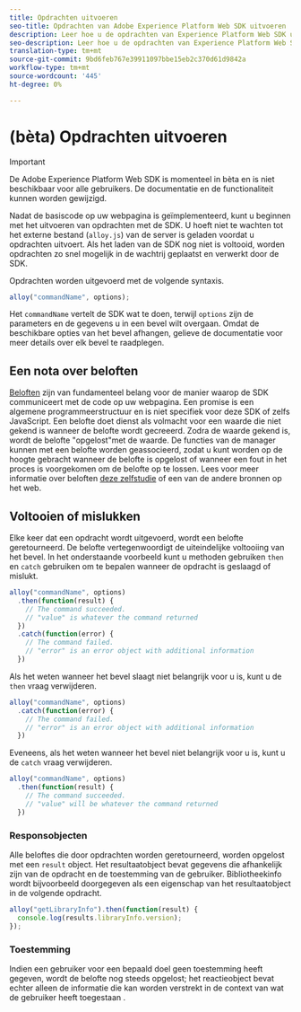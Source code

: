 ```yaml
---
title: Opdrachten uitvoeren
seo-title: Opdrachten van Adobe Experience Platform Web SDK uitvoeren
description: Leer hoe u de opdrachten van Experience Platform Web SDK uitvoert
seo-description: Leer hoe u de opdrachten van Experience Platform Web SDK uitvoert
translation-type: tm+mt
source-git-commit: 9bd6feb767e39911097bbe15eb2c370d61d9842a
workflow-type: tm+mt
source-wordcount: '445'
ht-degree: 0%

---
```



# (bèta) Opdrachten uitvoeren

>[!IMPORTANT]
>
>De Adobe Experience Platform Web SDK is momenteel in bèta en is niet beschikbaar voor alle gebruikers. De documentatie en de functionaliteit kunnen worden gewijzigd.

Nadat de basiscode op uw webpagina is geïmplementeerd, kunt u beginnen met het uitvoeren van opdrachten met de SDK. U hoeft niet te wachten tot het externe bestand \(`alloy.js`\) van de server is geladen voordat u opdrachten uitvoert. Als het laden van de SDK nog niet is voltooid, worden opdrachten zo snel mogelijk in de wachtrij geplaatst en verwerkt door de SDK.

Opdrachten worden uitgevoerd met de volgende syntaxis.

```javascript
alloy("commandName", options);
```

Het `commandName` vertelt de SDK wat te doen, terwijl `options` zijn de parameters en de gegevens u in een bevel wilt overgaan. Omdat de beschikbare opties van het bevel afhangen, gelieve de documentatie voor meer details over elk bevel te raadplegen.

## Een nota over beloften

[Beloften](https://developer.mozilla.org/en-US/docs/Web/JavaScript/Reference/Global_Objects/Promise) zijn van fundamenteel belang voor de manier waarop de SDK communiceert met de code op uw webpagina. Een promise is een algemene programmeerstructuur en is niet specifiek voor deze SDK of zelfs JavaScript. Een belofte doet dienst als volmacht voor een waarde die niet gekend is wanneer de belofte wordt gecreeerd. Zodra de waarde gekend is, wordt de belofte &quot;opgelost&quot;met de waarde. De functies van de manager kunnen met een belofte worden geassocieerd, zodat u kunt worden op de hoogte gebracht wanneer de belofte is opgelost of wanneer een fout in het proces is voorgekomen om de belofte op te lossen. Lees voor meer informatie over beloften [deze zelfstudie](https://javascript.info/promise-basics) of een van de andere bronnen op het web.

## Voltooien of mislukken

Elke keer dat een opdracht wordt uitgevoerd, wordt een belofte geretourneerd. De belofte vertegenwoordigt de uiteindelijke voltooiing van het bevel. In het onderstaande voorbeeld kunt u methoden gebruiken `then` en `catch` gebruiken om te bepalen wanneer de opdracht is geslaagd of mislukt.

```javascript
alloy("commandName", options)
  .then(function(result) {
    // The command succeeded.
    // "value" is whatever the command returned
  })
  .catch(function(error) {
    // The command failed.
    // "error" is an error object with additional information
  })
```

Als het weten wanneer het bevel slaagt niet belangrijk voor u is, kunt u de `then` vraag verwijderen.

```javascript
alloy("commandName", options)
  .catch(function(error) {
    // The command failed.
    // "error" is an error object with additional information
  })
```

Eveneens, als het weten wanneer het bevel niet belangrijk voor u is, kunt u de `catch` vraag verwijderen.

```javascript
alloy("commandName", options)
  .then(function(result) {
    // The command succeeded.
    // "value" will be whatever the command returned
  })
```

### Responsobjecten

Alle beloftes die door opdrachten worden geretourneerd, worden opgelost met een `result` object. Het resultaatobject bevat gegevens die afhankelijk zijn van de opdracht en de toestemming van de gebruiker. Bibliotheekinfo wordt bijvoorbeeld doorgegeven als een eigenschap van het resultaatobject in de volgende opdracht.

```js
alloy("getLibraryInfo").then(function(result) {
  console.log(results.libraryInfo.version);
});
```

### Toestemming

Indien een gebruiker voor een bepaald doel geen toestemming heeft gegeven, wordt de belofte nog steeds opgelost; het reactieobject bevat echter alleen de informatie die kan worden verstrekt in de context van wat de gebruiker heeft toegestaan .
